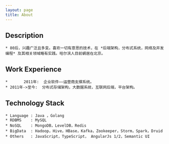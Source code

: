 ```yaml
---
layout: page
title: About
---
```


##  Description
    * 80后，兴趣广泛且多变。喜欢一切有意思的技术，在 *后端架构，分布式系统，网络及并发编程* 及其相关领域略有实践。哈尔滨人目前蜗居在北京。

## Work Experience
    *       2011年:  企业软件——运营商支撑系统。
    * 2011年->至今:  分布式存储架构，大数据系统，互联网后端，平台架构。

## Technology Stack
    * Language : Java ，Golang
    * RDBMS    : MySQL
    * NoSQL    : MongoDB，LevelDB，Redis
    * BigData  : Hadoop，Hive，HBase，Kafka，Zookeeper，Storm，Spark，Druid
    * Others   : JavaScript，TypeScript， AngularJs 1/2，Semantic UI
